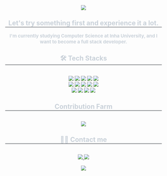 <div align= "center">
    <img src="https://capsule-render.vercel.app/api?type=cylinder&color=0:008cb4,100:ffffff&height=120&text=logicallaw&animation=twinkling&fontColor=000000&fontSize=40" />
    </div>
    <div align= "center"> 
    <h2 style="border-bottom: 1px solid #21262d; color: #c9d1d9;"> Let's try something first and experience it a lot. </h2>  
    <div style="font-weight: 700; font-size: 15px; text-align: center; color: #c9d1d9;"> I'm currently studying Computer Science at Inha University, and I want to become a full stack developer. </div> 
    </div>
    <div align= "center">
    <h2 style="border-bottom: 1px solid #21262d; color: #c9d1d9;"> 🛠️ Tech Stacks </h2> <br> 
    <div style="margin: 0 auto; text-align: center;" align= "center"> <img src="https://img.shields.io/badge/Node.js-339933?style=for-the-badge&logo=Node.js&logoColor=white">
          <img src="https://img.shields.io/badge/C++-00599C?style=for-the-badge&logo=C%2B%2B&logoColor=white">
          <img src="https://img.shields.io/badge/Docker-2496ED?style=for-the-badge&logo=Docker&logoColor=white">
          <img src="https://img.shields.io/badge/Express-000000?style=for-the-badge&logo=Express&logoColor=white">
          <img src="https://img.shields.io/badge/Flask-000000?style=for-the-badge&logo=Flask&logoColor=white">
          <br/><img src="https://img.shields.io/badge/Flutter-02569B?style=for-the-badge&logo=Flutter&logoColor=white">
          <img src="https://img.shields.io/badge/C-A8B9CC?style=for-the-badge&logo=C&logoColor=white">
          <img src="https://img.shields.io/badge/Swift-F05138?style=for-the-badge&logo=Swift&logoColor=white">
          <img src="https://img.shields.io/badge/Spring Boot-6DB33F?style=for-the-badge&logo=Spring Boot&logoColor=white">
          <img src="https://img.shields.io/badge/Python-3776AB?style=for-the-badge&logo=Python&logoColor=white">
          <br/><img src="https://img.shields.io/badge/MySQL-4479A1?style=for-the-badge&logo=MySQL&logoColor=white">
          <img src="https://img.shields.io/badge/Linux-FCC624?style=for-the-badge&logo=Linux&logoColor=white">
          <img src="https://img.shields.io/badge/Java-007396?style=for-the-badge&logo=Java&logoColor=white">
          <img src="https://img.shields.io/badge/Javascript-F7DF1E?style=for-the-badge&logo=Javascript&logoColor=white">
          </div>
    <div align="center">
        <h2 style="border-bottom: 1px solid #21262d; color: #c9d1d9;"> Contribution Farm </h2>
        <br>
        <div style="display: flex; justify-content: center; align-items: center;">
            <a href="https://github.com/devxb/gitanimals">
                <img src="https://render.gitanimals.org/farms/logicallaw" />
            </a>
        </div>
    </div>
    <div align= "center">
        <h2 style="border-bottom: 1px solid #21262d; color: #c9d1d9;"> 🧑‍💻 Contact me 
        </h2>
    <br> 
    <div align= "center">
        <a href=https://logicallaw.tistory.com>
            <img src="https://img.shields.io/badge/Tistory-000000?style=for-the-badge&logo=Tistory&logoColor=white&link=https://logicallaw.tistory.com">
        </a>
        <a href=mailto:logicallawbio@gmail.com>
            <img src="https://img.shields.io/badge/Gmail-EA4335?style=for-the-badge&logo=Gmail&logoColor=white&link=mailto:logicallawbio@gmail.com">
        </a>
    </div>
    <br> 
    <div align= "center">
        <a href="https://hits.seeyoufarm.com"> <img src="https://hits.seeyoufarm.com/api/count/incr/badge.svg?url=https%3A%2F%2Fgithub.com%2Flogicallaw%2F&count_bg=%23000000&title_bg=%23000000&icon=github.svg&icon_color=%23FFFFFF&title=GitHub&edge_flat=false"/>
        </a>
    </div>

    

